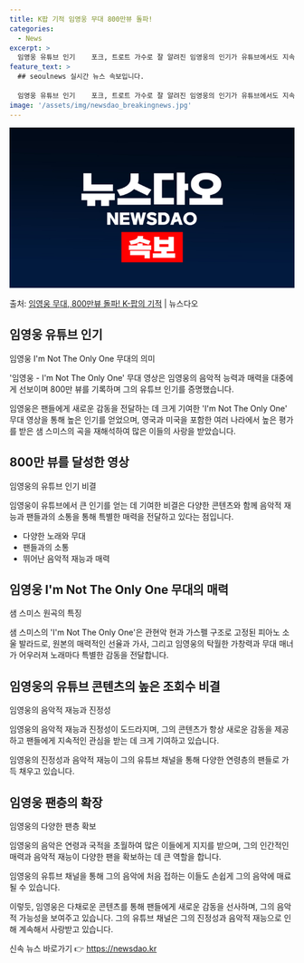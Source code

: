 ```yaml
---
title: K팝 기적 임영웅 무대 800만뷰 돌파!
categories:
  - News
excerpt: >
  임영웅 유튜브 인기    포크, 트로트 가수로 잘 알려진 임영웅의 인기가 유튜브에서도 지속되고 있습니다. 임…
feature_text: >
  ## seoulnews 실시간 뉴스 속보입니다.

  임영웅 유튜브 인기    포크, 트로트 가수로 잘 알려진 임영웅의 인기가 유튜브에서도 지속되고 있습니다. 임…
image: '/assets/img/newsdao_breakingnews.jpg'
---
```


![뉴스다오 속보](/assets/img/newsdao_breakingnews.jpg)

<p>출처: <a href="https://newsdao.kr/4397" rel="dofollow">임영웅 무대, 800만뷰 돌파! K-팝의 기적</a> | 뉴스다오</p>

<h2 data-ke-size="size26">임영웅 유튜브 인기</h2>
임영웅 I'm Not The Only One 무대의 의미

'임영웅 - I'm Not The Only One' 무대 영상은 임영웅의 음악적 능력과 매력을 대중에게 선보이며 800만 뷰를 기록하며 그의 유튜브 인기를 증명했습니다.

<p data-ke-size="size16">임영웅은 팬들에게 새로운 감동을 전달하는 데 크게 기여한 'I'm Not The Only One' 무대 영상을 통해 높은 인기를 얻었으며, 영국과 미국을 포함한 여러 나라에서 높은 평가를 받은 샘 스미스의 곡을 재해석하여 많은 이들의 사랑을 받았습니다.</p>

<h2 data-ke-size="size26">800만 뷰를 달성한 영상</h2>
임영웅의 유튜브 인기 비결

임영웅이 유튜브에서 큰 인기를 얻는 데 기여한 비결은 다양한 콘텐츠와 함께 음악적 재능과 팬들과의 소통을 통해 특별한 매력을 전달하고 있다는 점입니다.

<ul>
  <li>다양한 노래와 무대</li>
  <li>팬들과의 소통</li>
  <li>뛰어난 음악적 재능과 매력</li>
</ul>

<h2 data-ke-size="size26">임영웅 I'm Not The Only One 무대의 매력</h2>
샘 스미스 원곡의 특징

샘 스미스의 'I'm Not The Only One'은 관현악 현과 가스펠 구조로 고정된 피아노 소울 발라드로, 원본의 매력적인 선율과 가사, 그리고 임영웅의 탁월한 가창력과 무대 매너가 어우러져 노래마다 특별한 감동을 전달합니다.

<h2 data-ke-size="size26">임영웅의 유튜브 콘텐츠의 높은 조회수 비결</h2>
임영웅의 음악적 재능과 진정성

임영웅의 음악적 재능과 진정성이 도드라지며, 그의 콘텐츠가 항상 새로운 감동을 제공하고 팬들에게 지속적인 관심을 받는 데 크게 기여하고 있습니다.

<p data-ke-size="size16">임영웅의 진정성과 음악적 재능이 그의 유튜브 채널을 통해 다양한 연령층의 팬들로 가득 채우고 있습니다.</p>

<h2 data-ke-size="size26">임영웅 팬층의 확장</h2>
임영웅의 다양한 팬층 확보

임영웅의 음악은 연령과 국적을 초월하여 많은 이들에게 지지를 받으며, 그의 인간적인 매력과 음악적 재능이 다양한 팬을 확보하는 데 큰 역할을 합니다.

<p data-ke-size="size16">임영웅의 유튜브 채널을 통해 그의 음악에 처음 접하는 이들도 손쉽게 그의 음악에 매료될 수 있습니다.</p>

이렇듯, 임영웅은 다채로운 콘텐츠를 통해 팬들에게 새로운 감동을 선사하며, 그의 음악적 가능성을 보여주고 있습니다. 그의 유튜브 채널은 그의 진정성과 음악적 재능으로 인해 계속해서 사랑받고 있습니다. 

신속 뉴스 바로가기 👉 <a href="https://newsdao.kr" rel="dofollow">https://newsdao.kr</a>


